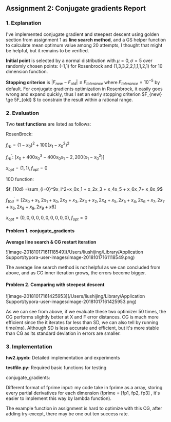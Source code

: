 ## Assignment 2: Conjugate gradients Report

### 1. Explanation

I've implemented conjugate gradient and steepest descent using golden section from assignment 1 as **line search method**, and a GS helper function to calculate mean optimum value among 20 attempts, I thought that might be helpful, but it remains to be verified. 

**Initial point** is selected by a normal distribution with $\mu=0, \sigma=5$ over randomly chosen points: (-1,1) for Rosenbrock and (1,3,3,2,2,1,1,1,2,1) for 10 dimension function. 

**Stopping criterion** is $|F_{new}-F_{old}|\leq F_{tolerance}$  where $F_{tolerance}=10^{-5}$ by default. For conjugate gradients optimization in Rosenbrock, it easily goes wrong and expand quickly, thus I set an early stopping criterion $F_{new} \ge 5F_{old} $ to constrain the result within a rational range.

### 2. Evaluation

Two **test functions** are listed as follows:  

RosenBrock:

 $f_{rb}=(1-x_0)^2 + 100(x_1-x_0^2)^2$

$f^\prime_{rb}$: $[x_0+400x_0^3-400x_0x_1-2,  200(x_1-x_0^2)]$

$x_{opt} = (1,1), f_{opt} = 0$

10D function:

$f_{10d} =\sum_{i=0}^9x_i^2+x_0x_1 + x_2x_3 + x_4x_5 + x_6x_7+ x_8x_9$

$f_{10d}^{\prime} = [2x_0+x_1, 2x_1+x_0, 2x_2+x_3, 2x_3+x_2, 2x_4+x_5, 2x_5+x_4, 2x_6+x_7, 2x_7+x_6, 2x_8+x_9, 2x_9+x8]$

$x_{opt} = (0,0,0,0,0,0,0,0,0,0), f_{opt} = 0$

#### Problem 1. conjugate_gradients

**Average line search & CG restart iteration**

![image-20181017161118549](/Users/liushijing/Library/Application Support/typora-user-images/image-20181017161118549.png)

The average line search method is not helpful as we can concluded from above, and as CG inner iteration grows, the errors become bigger.

#### Problem 2. Comparing with steepest descent

![image-20181017161425953](/Users/liushijing/Library/Application Support/typora-user-images/image-20181017161425953.png)

As we can see from above, if we evaluate these two optimizer 50 times, the CG performs slightly better at X and F error distances. CG is much more efficient since the it iterates far less than SD, we can also tell by running time(ms). Although SD is less accurate and efficient, but it's more stable than CG as its standard deviation in errors are smaller.

### 3. Implementation

**hw2.ipynb:** Detailed implementation and experiments 

**testfile.py:** Required basic functions for testing

conjugate_gradients: 

Different format of fprime input: my code take in fprime as a array, storing every partial derivatives for each dimension (fprime = [fp1, fp2, fp3] , it's easier to implement this way by lambda function).

The example function in assignment is hard to optimize with this CG, after adding try-except, there may be one out ten success rate.